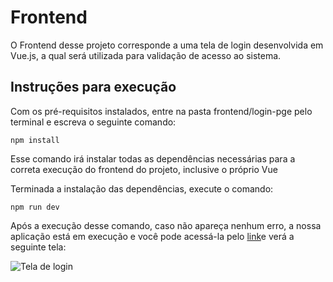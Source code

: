 # Frontend

O Frontend desse projeto corresponde a uma tela de login desenvolvida em Vue.js, a qual será utilizada para validação de acesso ao sistema.

## Instruções para execução

Com os pré-requisitos instalados, entre na pasta frontend/login-pge pelo terminal e escreva o seguinte comando:

```
npm install
```

Esse comando irá instalar todas as dependências necessárias para a correta execução do frontend do projeto, inclusive o próprio Vue

Terminada a instalação das dependências, execute o comando:

```
npm run dev
```

Após a execução desse comando, caso não apareça nenhum erro, a nossa aplicação está em execução e você pode acessá-la pelo [link](http://localhost:3000/login)e verá a seguinte tela:

<img src="tela_login.png" alt="Tela de login">

